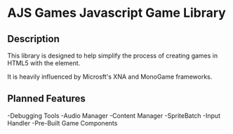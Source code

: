 AJS Games Javascript Game Library
=================================

Description
-----------

This library is designed to help simplify the process of creating games in HTML5 with the <canvas/> element.

It is heavily influenced by Microsft's XNA and MonoGame frameworks. 

Planned Features
----------
-Debugging Tools
-Audio Manager
-Content Manager
-SpriteBatch
-Input Handler
-Pre-Built Game Components